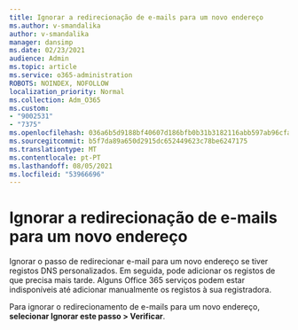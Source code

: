 ```yaml
---
title: Ignorar a redirecionação de e-mails para um novo endereço
ms.author: v-smandalika
author: v-smandalika
manager: dansimp
ms.date: 02/23/2021
audience: Admin
ms.topic: article
ms.service: o365-administration
ROBOTS: NOINDEX, NOFOLLOW
localization_priority: Normal
ms.collection: Adm_O365
ms.custom:
- "9002531"
- "7375"
ms.openlocfilehash: 036a6b5d9188bf40607d186bfb0b31b3182116abb597ab96cfad48f9b3026936
ms.sourcegitcommit: b5f7da89a650d2915dc652449623c78be6247175
ms.translationtype: MT
ms.contentlocale: pt-PT
ms.lasthandoff: 08/05/2021
ms.locfileid: "53966696"
---
```

# <a name="skip-redirecting-email-to-new-address"></a>Ignorar a redirecionação de e-mails para um novo endereço

Ignorar o passo de redirecionar e-mail para um novo endereço se tiver registos DNS personalizados. Em seguida, pode adicionar os registos de que precisa mais tarde. Alguns Office 365 serviços podem estar indisponíveis até adicionar manualmente os registos à sua registradora.

Para ignorar o redirecionamento de e-mails para um novo endereço, **selecionar Ignorar este passo > Verificar**.